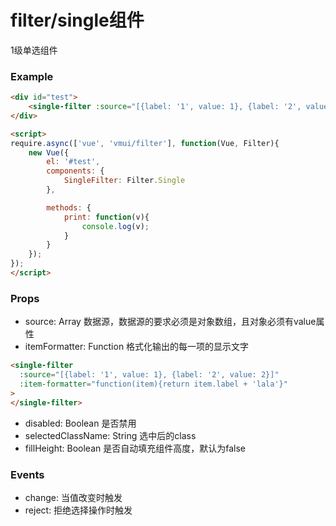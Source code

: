 filter/single组件
======================
1级单选组件

### Example

```html
<div id="test">
    <single-filter :source="[{label: '1', value: 1}, {label: '2', value: 2}]" @change="print"></single-filter>
</div>

<script>
require.async(['vue', 'vmui/filter'], function(Vue, Filter){
    new Vue({
        el: '#test',
        components: {
            SingleFilter: Filter.Single
        },

        methods: {
            print: function(v){
                console.log(v);
            }
        }
    });
});
</script>
```

### Props

* source: Array 数据源，数据源的要求必须是对象数组，且对象必须有value属性
* itemFormatter: Function 格式化输出的每一项的显示文字

```html
<single-filter 
  :source="[{label: '1', value: 1}, {label: '2', value: 2}]" 
  :item-formatter="function(item){return item.label + 'lala'}"
>
</single-filter>
```

* disabled: Boolean 是否禁用
* selectedClassName: String 选中后的class
* fillHeight: Boolean 是否自动填充组件高度，默认为false


### Events

* change: 当值改变时触发
* reject: 拒绝选择操作时触发


